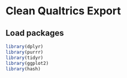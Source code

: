 Clean Qualtrics Export
======================

Load packages
-------------

``` r
library(dplyr)
library(purrr)
library(tidyr)
library(ggplot2)
library(hash)
```
